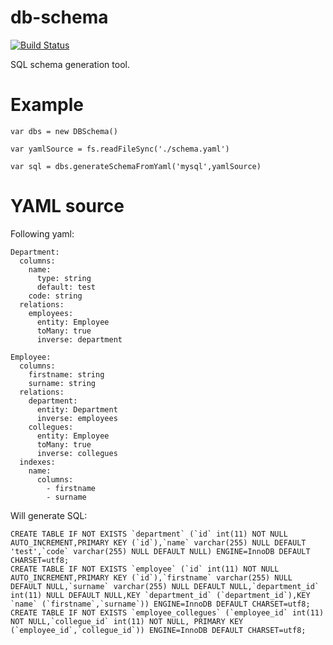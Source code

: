 # db-schema

[![Build Status](https://travis-ci.org/jakubknejzlik/node-db-schema.svg?branch=master)](https://travis-ci.org/jakubknejzlik/node-db-schema)

SQL schema generation tool.

# Example

```
var dbs = new DBSchema()

var yamlSource = fs.readFileSync('./schema.yaml')

var sql = dbs.generateSchemaFromYaml('mysql',yamlSource)
```

# YAML source

Following yaml:

```
Department:
  columns:
    name:
      type: string
      default: test
    code: string
  relations:
    employees:
      entity: Employee
      toMany: true
      inverse: department

Employee:
  columns:
    firstname: string
    surname: string
  relations:
    department:
      entity: Department
      inverse: employees
    collegues:
      entity: Employee
      toMany: true
      inverse: collegues
  indexes:
    name:
      columns:
        - firstname
        - surname
```

Will generate SQL:
```
CREATE TABLE IF NOT EXISTS `department` (`id` int(11) NOT NULL AUTO_INCREMENT,PRIMARY KEY (`id`),`name` varchar(255) NULL DEFAULT 'test',`code` varchar(255) NULL DEFAULT NULL) ENGINE=InnoDB DEFAULT CHARSET=utf8;
CREATE TABLE IF NOT EXISTS `employee` (`id` int(11) NOT NULL AUTO_INCREMENT,PRIMARY KEY (`id`),`firstname` varchar(255) NULL DEFAULT NULL,`surname` varchar(255) NULL DEFAULT NULL,`department_id` int(11) NULL DEFAULT NULL,KEY `department_id` (`department_id`),KEY `name` (`firstname`,`surname`)) ENGINE=InnoDB DEFAULT CHARSET=utf8;
CREATE TABLE IF NOT EXISTS `employee_collegues` (`employee_id` int(11) NOT NULL,`collegue_id` int(11) NOT NULL, PRIMARY KEY (`employee_id`,`collegue_id`)) ENGINE=InnoDB DEFAULT CHARSET=utf8;
```